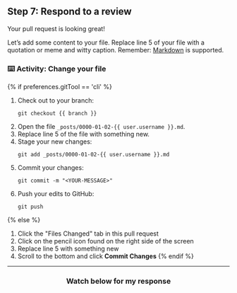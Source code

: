 ## Step 7: Respond to a review

Your pull request is looking great!

Let’s add some content to your file. Replace line 5 of your file with a quotation or meme and witty caption. Remember: [Markdown](https://guides.github.com/features/mastering-markdown/) is supported.

### :keyboard: Activity: Change your file

{% if preferences.gitTool == 'cli' %}
1. Check out to your branch:
    ```shell
    git checkout {{ branch }}
    ```
1. Open the file `_posts/0000-01-02-{{ user.username }}.md`.
1. Replace line 5 of the file with something new. 
1. Stage your new changes:
    ```shell
    git add _posts/0000-01-02-{{ user.username }}.md
    ```
1. Commit your changes:
    ```shell
    git commit -m "<YOUR-MESSAGE>"
    ```
1. Push your edits to GitHub:
    ```shell
    git push
    ```
{% else %}
1. Click the "Files Changed" tab in this pull request
1. Click on the pencil icon found on the right side of the screen
1. Replace line 5 with something new
1. Scroll to the bottom and click **Commit Changes**
{% endif %}

<hr>
<h3 align="center">Watch below for my response</h3>
